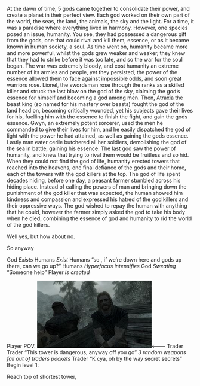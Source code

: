 At the dawn of time, 5 gods came together to consolidate their power, and create a planet in their perfect view. Each god worked on their own part of the world, the seas, the land, the animals, the sky and the light. For a time, it was a paradise where everything lived in harmony. However, one species posed an issue, humanity. You see, they had possessed a dangerous gift from the gods, one that could rival and kill them, essence, or as it became known in human society, a soul. As time went on, humanity became more and more powerful, whilst the gods grew weaker and weaker, they knew that they had to strike before it was too late, and so the war for the soul began. The war was extremely bloody, and cost humanity an extreme number of its armies and people, yet they persisted, the power of the essence allowed them to face against impossible odds, and soon great warriors rose. Lionel, the swordsman rose through the ranks as a skilled killer and struck the last blow on the god of the sky, claiming the god’s essence for himself and becoming a god among men. Then, Atraxia the beast king (so named for his mastery over beasts) fought the god of the land head on, becoming critically wounded, yet his subjects gave their lives for his, fuelling him with the essence to finish the fight, and gain the gods essence. Gwyn, an extremely potent sorcerer, used the men he commanded to give their lives for him, and he easily dispatched the god of light with the power he had attained, as well as gaining the gods essence. Lastly man eater cerile butchered all her soldiers, demolishing the god of the sea in battle, gaining his essence. The last god saw the power of humanity, and knew that trying to rival them would be fruitless and so hid. When they could not find the god of life, humanity erected towers that reached into the heavens, one final defiance of the gods and their home, each of the towers with the god killers at the top. The god of life spent decades hiding, before one day, a peasant farmer stumbled across his hiding place. Instead of calling the powers of man and bringing down the punishment of the god killer that was expected, the human showed him kindness and compassion and expressed his hatred of the god killers and their oppressive ways. The god wished to repay the human with anything that he could, however the farmer simply asked the god to take his body when he died, combining the essence of god and humanity to rid the world of the god killers.

Well yes, but how about no.

So anyway

God *Exists*
Humans *Exist*
Humans “so , if we’re down here and gods up there, can we go up?”
Humans *Hyperfocus intensifies*
God *Sweating* “Someone help”
Player *Is created*



Player POV:
![Trader](https://github.com/Danieljb5/Babylon-Wiki-Source/blob/main/assets/Funny%20Trader.png?raw=true)<--- Trader
Trader “This tower is dangerous, anyway off you go”
*3 random weapons fall out of traders pockets*
Trader “K cya, oh by the way secret secrets”
Begin level 1:

Reach top of shortest tower, 
